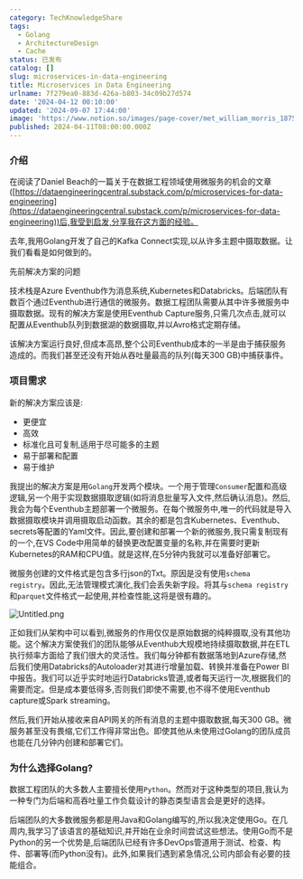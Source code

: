 ```yaml
---
category: TechKnowledgeShare
tags:
  - Golang
  - ArchitectureDesign
  - Cache
status: 已发布
catalog: []
slug: microservices-in-data-engineering
title: Microservices in Data Engineering
urlname: 7f279ea0-883d-426a-b803-34c09b27d574
date: '2024-04-12 00:10:00'
updated: '2024-09-07 17:44:00'
image: 'https://www.notion.so/images/page-cover/met_william_morris_1875.jpg'
published: 2024-04-11T08:00:00.000Z
---
```


### 介绍


在阅读了Daniel Beach的一篇关于在数据工程领域使用微服务的机会的文章([https://dataengineeringcentral.substack.com/p/microservices-for-data-engineering](https://dataengineeringcentral.substack.com/p/microservices-for-data-engineering))后,我受到启发,分享我在这方面的经验。


去年,我用Golang开发了自己的Kafka Connect实现,以从许多主题中摄取数据。让我们看看是如何做到的。


先前解决方案的问题


技术栈是Azure Eventhub作为消息系统,Kubernetes和Databricks。后端团队有数百个通过Eventhub进行通信的微服务。数据工程团队需要从其中许多微服务中摄取数据。现有的解决方案是使用Eventhub Capture服务,只需几次点击,就可以配置从Eventhub队列到数据湖的数据摄取,并以Avro格式定期存储。


该解决方案运行良好,但成本高昂,整个公司Eventhub成本的一半是由于捕获服务造成的。而我们甚至还没有开始从吞吐量最高的队列(每天300 GB)中捕获事件。


### 项目需求


新的解决方案应该是:

- 更便宜
- 高效
- 标准化且可复制,适用于尽可能多的主题
- 易于部署和配置
- 易于维护

我提出的解决方案是用`Golang`开发两个模块。一个用于管理`Consumer`配置和高级逻辑,另一个用于实现数据摄取逻辑(如将消息批量写入文件,然后确认消息)。然后,我会为每个Eventhub主题部署一个微服务。在每个微服务中,唯一的代码就是导入数据摄取模块并调用摄取启动函数。其余的都是包含Kubernetes、Eventhub、secrets等配置的Yaml文件。因此,要创建和部署一个新的微服务,我只需复制现有的一个,在VS Code中用简单的替换更改配置变量的名称,并在需要时更新Kubernetes的RAM和CPU值。就是这样,在5分钟内我就可以准备好部署它。


微服务创建的文件格式是包含多行json的Txt。原因是没有使用`schema registry`。因此,无法管理模式演化,我们会丢失新字段。将其与`schema registry`和`parquet`文件格式一起使用,并检查性能,这将是很有趣的。


![Untitled.png](https://prod-files-secure.s3.us-west-2.amazonaws.com/5d24fe63-e567-4804-86f9-9fdc62e13082/4e0f8d5d-b295-4408-9363-660688d511a9/Untitled.png?X-Amz-Algorithm=AWS4-HMAC-SHA256&X-Amz-Content-Sha256=UNSIGNED-PAYLOAD&X-Amz-Credential=ASIAZI2LB466RR2XEHK5%2F20250129%2Fus-west-2%2Fs3%2Faws4_request&X-Amz-Date=20250129T213222Z&X-Amz-Expires=3600&X-Amz-Security-Token=IQoJb3JpZ2luX2VjEI3%2F%2F%2F%2F%2F%2F%2F%2F%2F%2FwEaCXVzLXdlc3QtMiJIMEYCIQCROzmqYQus9Hl9Ycu%2BXMVReH9bT336%2FzLl8qo0xFFuFQIhAPG6U9DTos5NBFixNsRmssHN%2B5PBxnPOaNM91%2FblMncAKogECJb%2F%2F%2F%2F%2F%2F%2F%2F%2F%2FwEQABoMNjM3NDIzMTgzODA1IgzZ%2B4Kgmp2d8pQJ0fgq3AM8t8YFw9XKJ3Qx7c0cPyLgkkA0SbZdiakPf%2FkUPVd5c2zY7al3PP5lOnulosSXeD%2FIHt8nTa6u5T0levCU7H8xk%2FnErJutCrH7pkDxmRIs3j7TZSMbIvIkLHCiuy94O1FwrX%2F0Fdvd%2BVrR4ZMKK5UfNHa7acsTbSjljZp5cPZ2ZYnYPLscvXfBU5aJQKnvE2n4LJcOUlswdqPe50jdtFxsDIjZO0Qar1vGZfXOiE%2FJl6iKKdq0vrBASBVRFLL7LLlF7ji1wxVfzdkBj%2Fs%2BBA43hWUi6SShH5utP3iYZH7pswibmoxfrbAjsqLfELZZPMNhP5YwJrPosIybSM08nNif6wGnkmRzs1GvOnJ7PU96z6a3girC39EelrdUHG%2BE58iwtOBVSjNM%2F6Zqwvf0IQeYJ%2BRlh0%2BqJ173IzUGsslcDTjlezp7F3aFJrnK%2BHZ%2FiFZZaVWIccXhn4ivn3Nrs7Y40jjlwWFMIxTR6K4SY1L1NwhfV78AHdzmO4Yfe5b0BzpbX5AaG9TX9eLVycgHqL2SZLrR2K7mclFIht6oUjdw9VuNL6m1ZlPg3xQI%2Bu5Ib1Nzns4T0n6pZqKFVPFvLmwyIp6B3NbOcJDyWrSqs%2BXCSfSEsP%2FA4TU0D%2B1ccTCLqeq8BjqkAbGM8i6SXqPFazVYM%2BLd5d0Bhn1T5uPACblXszPLX221U1cmxJw9rYunMwzRZkAFy9QP%2Fi7WKUnKaEbRJarcky1xUJFi65fSU3Um8sMRlc6EPRggvZh2Vqx0Pafflngt93UkYWUhgJKTmmdV%2F%2F1R%2B7W0oT%2BW6dxXErydbmDQ7qb7aQswGERlspPKsPZ0InYi9%2BMPZCiO4VpDDzd0n6fq8idOY4RQ&X-Amz-Signature=527943f7180ccbcb93178d5572c9994c3450ff17868ae0b6d014f9a557941d4f&X-Amz-SignedHeaders=host&x-id=GetObject)


正如我们从架构中可以看到,微服务的作用仅仅是原始数据的纯粹摄取,没有其他功能。这个解决方案使我们的团队能够从Eventhub大规模地持续摄取数据,并在ETL执行频率方面给了我们很大的灵活性。我们每分钟都有数据落地到Azure存储,然后我们使用Databricks的Autoloader对其进行增量加载、转换并准备在Power BI中报告。我们可以近乎实时地运行Databricks管道,或者每天运行一次,根据我们的需要而定。但是成本要低得多,否则我们即使不需要,也不得不使用Eventhub capture或Spark streaming。


然后,我们开始从接收来自API网关的所有消息的主题中摄取数据,每天300 GB。微服务甚至没有畏缩,它们工作得非常出色。即使其他从未使用过Golang的团队成员也能在几分钟内创建和部署它们。


### 为什么选择Golang?


数据工程团队的大多数人主要擅长使用`Python`。然而对于这种类型的项目,我认为一种专门为后端和高吞吐量工作负载设计的静态类型语言会是更好的选择。


后端团队的大多数微服务都是用Java和Golang编写的,所以我决定使用Go。在几周内,我学习了该语言的基础知识,并开始在业余时间尝试这些想法。使用Go而不是Python的另一个优势是,后端团队已经有许多DevOps管道用于测试、检查、构件、部署等(而Python没有)。此外,如果我们遇到紧急情况,公司内部会有必要的技能组合。

